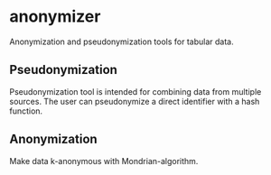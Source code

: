 # anonymizer
Anonymization and pseudonymization tools for tabular data.

## Pseudonymization

Pseudonymization tool is intended for combining data from multiple sources. The user can pseudonymize a direct identifier with a hash function.

## Anonymization

Make data k-anonymous with Mondrian-algorithm.

